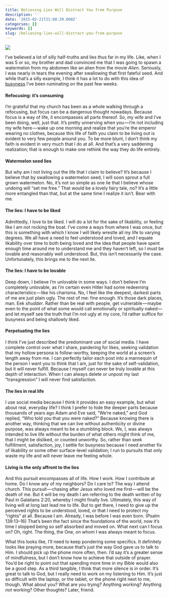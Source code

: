 ```yaml
---
title: Believing Lies Will Distract You from Purpose
description: ''
date: '2015-02-21T21:08:39.000Z'
categories: []
keywords: []
slug: /believing-lies-will-distract-you-from-purpose
---
```


![](https://cdn-images-1.medium.com/max/1200/1*x0ZkHBjcEeun_J1BBk6OPQ.jpeg)

I’ve believed a lot of silly half-truths and lies thus far in my life. Like, when I was 5 or so, my brother and dad convinced me that I was going to spawn a watermelon from my abdomen like an alien from the movie _Alien_. Seriously, I was nearly in tears the evening after swallowing that first fateful seed. And while that’s a silly example, I think it has a lot to do with this idea of [busyness](http://104.193.143.57/~waywar13/ce/curious-case-busyness/ "The Curious Case of Busyness") I’ve been ruminating on the past few weeks.

#### Refocusing: it’s consuming

I’m grateful that my church has been as a whole walking through a refocusing, but focus can be a dangerous thought nowadays. Because focus is a way of life, it encompasses all parts thereof. So, my wife and I’ve been doing, well, just that. It’s pretty unnerving when you — I’m not including my wife here — wake up one morning and realize that you’re the emperor wearing no clothes, because this life of faith you claim to be living out is evident to very few people around you. To be more blunt, I don’t think my faith is evident in very much that I do at all. And that’s a very saddening realization; that is enough to make one rethink the way they do life entirely.

#### Watermelon seed lies

But why am I not living out the life that I claim to believe? It’s because I believe that by swallowing a watermelon seed, I will soon sprout a full grown watermelon. No, it’s not so simple as one lie that I believe whose undoing will “set me free.” That would be a lovely fairy tale, no? It’s a little more entangled than that, but at the same time I realize it isn’t. Bear with me.

#### The lies: I have to be liked

Admittedly, I love to be liked. I will do a lot for the sake of likability, or feeling like I am not rocking the boat. I’ve come a ways from where I was once, but this is something with which I know I will likely wrestle all my life to varying degrees. We all have a need to feel understood and loved, and I equate likability over time to both being loved and the idea that people have spent enough time around me to understand me and they haven’t left, so I must be lovable and reasonably well understood. But, this isn’t necessarily the case. Unfortunately, this brings me to the next lie.

#### The lies: I have to be lovable

Deep down, I believe I’m unlovable in some ways. I don’t believe I’m completely unlovable, as I’m certain even Hitler had some redeeming characteristics — like his charisma. No, I feel like the deepest, darkest parts of me are just plain ugly. The rest of me: fine enough. It’s those dark places, man. Eek _shudder_. Rather than be real with people, get vulnerable — maybe even to the point of what some would call emotionally or spiritually naked — and let myself see the truth that I’m not ugly at my core, I’d rather suffice for busyness and being shallowly liked.

#### Perpetuating the lies

I think I’ve just described the predominant use of social media. I have complete control over what I share, pandering for likes, seeking validation that my hollow persona is follow-worthy, keeping the world at a screen’s length away from me. I can perfectly tailor each post into a mannequin of the person I want you to think that I am, just for the sake of self-validation, but it will never fulfill. Because I myself can never be truly lovable at this depth of interaction. When I can always delete or unpost my last “transgression” I will never find satisfaction.

#### The lies in real life

I use social media because I think it provides an easy example, but what about real, everyday life? I think I prefer to hide the deeper parts because thousands of years ago Adam and Eve said, “We’re naked,” and God replied, “Who told you that you were naked?” Because knowing there is another way, thinking that we can live without authenticity or divine purpose, was always meant to be a stumbling block. We, I, was always intended to live life without the burden of what others might think of me, that I might be disliked, or counted unworthy. So, rather than seek fulfillment, satisfaction, joy, I settle for busyness because I need another fix of likability or some other surface-level validation; I run to pursuits that only waste my life and will never leave me feeling whole.

#### Living is the only affront to the lies

And this pursuit encompasses all of life. How I work. How I contribute at home. Do I know any of my neighbors? Do I care to? The way I attend church. This pursuit — chasing after Jesus who loved me first — will be the death of me. But it will be my death I am referring to the death written of by Paul in Galatians 2:20, whereby I might finally live. Ultimately, this way of living will at long last lead me to life. But to get there, I need to give up the perceived rights to be understood, loved, or that I need to protect my “rights” at all. Because I am. Already, I was before I was even born. (Psalm 139:13–16) That’s been the fact since the foundations of the world, now it’s time I stopped being so self absorbed and moved on. What next can I focus on? Oh, right. The thing, the One, on whom I was always meant to focus.

What this looks like, I’ll need to keep pondering some specifics. It definitely looks like praying more, because that’s just the way God gave us to talk to Him. I should pick up the phone more often, then. I’d say it’s a greater sense of mindfulness, but I don’t know how to achieve that outside of prayer. You’d be right to point out that spending more time in my Bible would also be a good step. As a third tangible, I think that more silence is in order. It’s great to talk to God, but I really need to work on my listening to Him. It’s just so difficult with the laptop, or the tablet, or the phone right next to me, though. What about you? What are you trying? Anything working? Anything _not_ working? Other thoughts? Later, friend.
